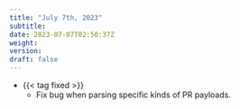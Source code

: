 ```yaml
---
title: "July 7th, 2023"
subtitle:
date: 2023-07-07T02:50:37Z
weight:
version:
draft: false
---
```


- {{< tag fixed >}}
    - Fix bug when parsing specific kinds of PR payloads.
